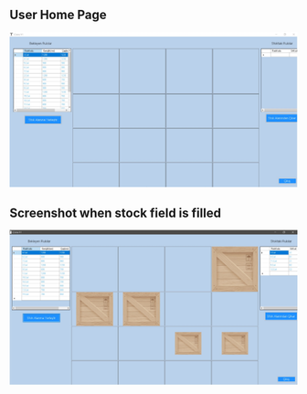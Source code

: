 <h2>User Home Page</h2>
<img src="https://github.com/hayriozturkk/iCrane/blob/main/iCrane%20images/main.jpg" alt="">
<h2>Screenshot when stock field is filled</h2>
<img src=https://github.com/hayriozturkk/iCrane/blob/main/iCrane%20images/main2.jpg alt="">





